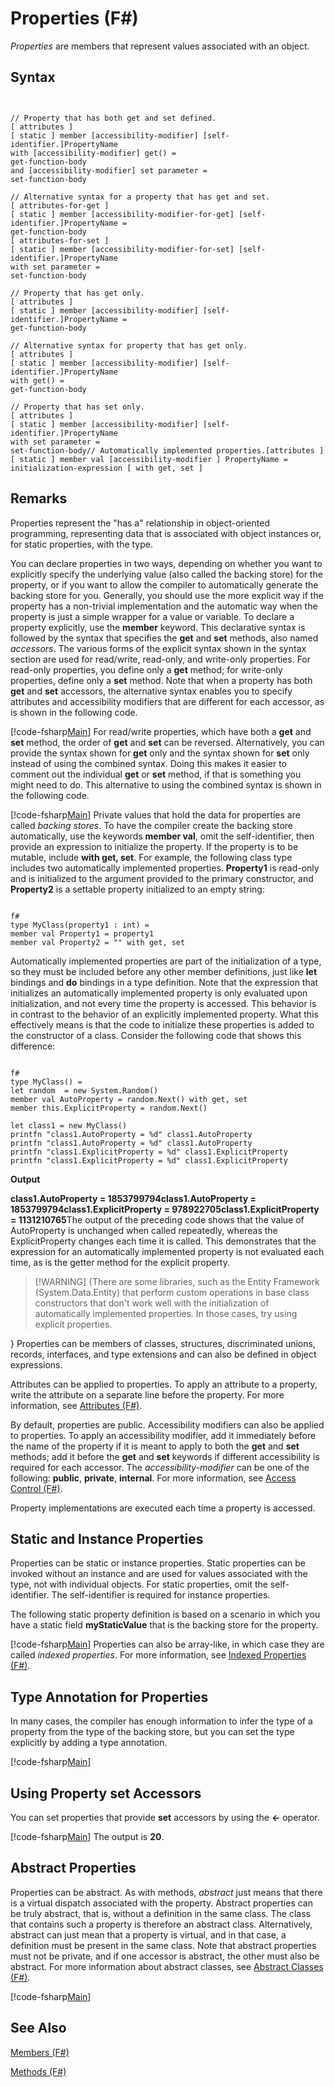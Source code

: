 # Properties (F#)

*Properties* are members that represent values associated with an object.


## Syntax


```


// Property that has both get and set defined.
[ attributes ]
[ static ] member [accessibility-modifier] [self-identifier.]PropertyName
with [accessibility-modifier] get() =
get-function-body
and [accessibility-modifier] set parameter =
set-function-body

// Alternative syntax for a property that has get and set.
[ attributes-for-get ]
[ static ] member [accessibility-modifier-for-get] [self-identifier.]PropertyName =
get-function-body
[ attributes-for-set ]
[ static ] member [accessibility-modifier-for-set] [self-identifier.]PropertyName
with set parameter =
set-function-body

// Property that has get only.
[ attributes ]
[ static ] member [accessibility-modifier] [self-identifier.]PropertyName =
get-function-body

// Alternative syntax for property that has get only.
[ attributes ]
[ static ] member [accessibility-modifier] [self-identifier.]PropertyName
with get() =
get-function-body

// Property that has set only.
[ attributes ]
[ static ] member [accessibility-modifier] [self-identifier.]PropertyName
with set parameter =
set-function-body// Automatically implemented properties.[attributes ][ static ] member val [accessibility-modifier ] PropertyName = initialization-expression [ with get, set ]

```



## Remarks
Properties represent the "has a" relationship in object-oriented programming, representing data that is associated with object instances or, for static properties, with the type.

You can declare properties in two ways, depending on whether you want to explicitly specify the underlying value (also called the backing store) for the property, or if you want to allow the compiler to automatically generate the backing store for you. Generally, you should use the more explicit way if the property has a non-trivial implementation and the automatic way when the property is just a simple wrapper for a value or variable. To declare a property explicitly, use the **member** keyword. This declarative syntax is followed by the syntax that specifies the **get** and **set** methods, also named *accessors*. The various forms of the explicit syntax shown in the syntax section are used for read/write, read-only, and write-only properties. For read-only properties, you define only a **get** method; for write-only properties, define only a **set** method. Note that when a property has both **get** and **set** accessors, the alternative syntax enables you to specify attributes and accessibility modifiers that are different for each accessor, as is shown in the following code.

[!code-fsharp[Main](snippets/fslangref1/snippet3201.fs)]
    For read/write properties, which have both a **get** and **set** method, the order of **get** and **set** can be reversed. Alternatively, you can provide the syntax shown for **get** only and the syntax shown for **set** only instead of using the combined syntax. Doing this makes it easier to comment out the individual **get** or **set** method, if that is something you might need to do. This alternative to using the combined syntax is shown in the following code.

[!code-fsharp[Main](snippets/fslangref1/snippet3203.fs)]
    Private values that hold the data for properties are called *backing stores*. To have the compiler create the backing store automatically, use the keywords **member val**, omit the self-identifier, then provide an expression to initialize the property. If the property is to be mutable, include **with get, set**. For example, the following class type includes two automatically implemented properties. **Property1** is read-only and is initialized to the argument provided to the primary constructor, and **Property2** is a settable property initialized to an empty string:



```

f#
type MyClass(property1 : int) =
member val Property1 = property1
member val Property2 = "" with get, set

```


Automatically implemented properties are part of the initialization of a type, so they must be included before any other member definitions, just like **let** bindings and **do** bindings in a type definition. Note that the expression that initializes an automatically implemented property is only evaluated upon initialization, and not every time the property is accessed. This behavior is in contrast to the behavior of an explicitly implemented property. What this effectively means is that the code to initialize these properties is added to the constructor of a class. Consider the following code that shows this difference:



```

f#
type MyClass() =
let random  = new System.Random()
member val AutoProperty = random.Next() with get, set
member this.ExplicitProperty = random.Next()

let class1 = new MyClass()
printfn "class1.AutoProperty = %d" class1.AutoProperty
printfn "class1.AutoProperty = %d" class1.AutoProperty
printfn "class1.ExplicitProperty = %d" class1.ExplicitProperty
printfn "class1.ExplicitProperty = %d" class1.ExplicitProperty

```


**Output**

**class1.AutoProperty = 1853799794class1.AutoProperty = 1853799794class1.ExplicitProperty = 978922705class1.ExplicitProperty = 1131210765**The output of the preceding code shows that the value of AutoProperty is unchanged when called repeatedly, whereas the ExplicitProperty changes each time it is called. This demonstrates that the expression for an automatically implemented property is not evaluated each time, as is the getter method for the explicit property.


>[!WARNING] {There are some libraries, such as the Entity Framework (System.Data.Entity) that perform custom operations in base class constructors that don't work well with the initialization of automatically implemented properties. In those cases, try using explicit properties.

}
Properties can be members of classes, structures, discriminated unions, records, interfaces, and type extensions and can also be defined in object expressions.

Attributes can be applied to properties. To apply an attribute to a property, write the attribute on a separate line before the property. For more information, see [Attributes &#40;F&#35;&#41;](Attributes-%5BFSharp%5D.md).

By default, properties are public. Accessibility modifiers can also be applied to properties. To apply an accessibility modifier, add it immediately before the name of the property if it is meant to apply to both the **get** and **set** methods; add it before the **get** and **set** keywords if different accessibility is required for each accessor. The *accessibility-modifier* can be one of the following: **public**, **private**, **internal**. For more information, see [Access Control &#40;F&#35;&#41;](Access-Control-%5BFSharp%5D.md).

Property implementations are executed each time a property is accessed.


## Static and Instance Properties
Properties can be static or instance properties. Static properties can be invoked without an instance and are used for values associated with the type, not with individual objects. For static properties, omit the self-identifier. The self-identifier is required for instance properties.

The following static property definition is based on a scenario in which you have a static field **myStaticValue** that is the backing store for the property.

[!code-fsharp[Main](snippets/fslangref1/snippet3204.fs)]
    Properties can also be array-like, in which case they are called *indexed properties*. For more information, see [Indexed Properties &#40;F&#35;&#41;](Indexed-Properties-%5BFSharp%5D.md).


## Type Annotation for Properties
In many cases, the compiler has enough information to infer the type of a property from the type of the backing store, but you can set the type explicitly by adding a type annotation.

[!code-fsharp[Main](snippets/fslangref1/snippet3205.fs)]
    
## Using Property set Accessors
You can set properties that provide **set** accessors by using the **&lt;-** operator.

[!code-fsharp[Main](snippets/fslangref1/snippet3206.fs)]
    The output is **20**.


## Abstract Properties
Properties can be abstract. As with methods, *abstract* just means that there is a virtual dispatch associated with the property. Abstract properties can be truly abstract, that is, without a definition in the same class. The class that contains such a property is therefore an abstract class. Alternatively, abstract can just mean that a property is virtual, and in that case, a definition must be present in the same class. Note that abstract properties must not be private, and if one accessor is abstract, the other must also be abstract. For more information about abstract classes, see [Abstract Classes &#40;F&#35;&#41;](Abstract-Classes-%5BFSharp%5D.md).

[!code-fsharp[Main](snippets/fslangref1/snippet3207.fs)]
    
## See Also
[Members &#40;F&#35;&#41;](Members-%5BFSharp%5D.md)

[Methods &#40;F&#35;&#41;](Methods-%5BFSharp%5D.md)

